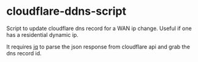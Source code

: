 # cloudflare-ddns-script
Script to update cloudflare dns record for a WAN ip change. Useful if one has a residential dynamic ip.

It requires [jq](https://stedolan.github.io/jq/) to parse the json response from cloudflare api and grab the dns record id. 
